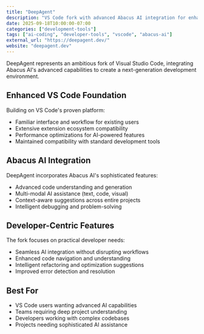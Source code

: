 ```yaml
---
title: "DeepAgent"
description: "VS Code fork with advanced Abacus AI integration for enhanced development"
date: 2025-09-18T10:00:00-07:00
categories: ["development-tools"]
tags: ["ai-coding", "developer-tools", "vscode", "abacus-ai"]
external_url: "https://deepagent.dev/"
website: "deepagent.dev"
---
```


DeepAgent represents an ambitious fork of Visual Studio Code, integrating Abacus AI's advanced capabilities to create a next-generation development environment.

## Enhanced VS Code Foundation

Building on VS Code's proven platform:

- Familiar interface and workflow for existing users
- Extensive extension ecosystem compatibility
- Performance optimizations for AI-powered features
- Maintained compatibility with standard development tools

## Abacus AI Integration

DeepAgent incorporates Abacus AI's sophisticated features:

- Advanced code understanding and generation
- Multi-modal AI assistance (text, code, visual)
- Context-aware suggestions across entire projects
- Intelligent debugging and problem-solving

## Developer-Centric Features

The fork focuses on practical developer needs:

- Seamless AI integration without disrupting workflows
- Enhanced code navigation and understanding
- Intelligent refactoring and optimization suggestions
- Improved error detection and resolution

## Best For

- VS Code users wanting advanced AI capabilities
- Teams requiring deep project understanding
- Developers working with complex codebases
- Projects needing sophisticated AI assistance